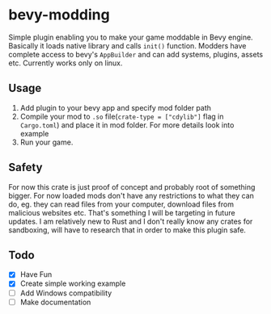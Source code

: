 # bevy-modding
Simple plugin enabling you to make your game moddable in Bevy engine. Basically it loads native library and calls `init()` function. Modders have complete access to bevy's `AppBuilder` and can add systems, plugins, assets etc. Currently works only on linux.

## Usage
1. Add plugin to your bevy app and specify mod folder path
2. Compile your mod to `.so` file(`crate-type = ["cdylib"]` flag in `Cargo.toml`) and place it in mod folder. For more details look into example
3. Run your game.

## Safety
For now this crate is just proof of concept and probably root of something bigger. For now loaded mods don't have any restrictions to what they can do, eg. they can read files from your computer, download files from malicious websites etc. That's something I will be targeting in future updates. I am relatively new to Rust and I don't really know any crates for sandboxing, will have to research that in order to make this plugin safe.

## Todo
- [X] Have Fun
- [x] Create simple working example
- [ ] Add Windows compatibility
- [ ] Make documentation
